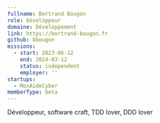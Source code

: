 ```yaml
---
fullname: Bertrand Bougon
role: Développeur
domaine: Développement
link: https://bertrand-bougon.fr
github: bbougon
missions:
  - start: 2023-06-12
    end: 2024-03-12
    status: independent
    employer: ''
startups:
  - MonAideCyber
memberType: beta
---
```


Développeur, software craft, TDD lover, DDD lover
